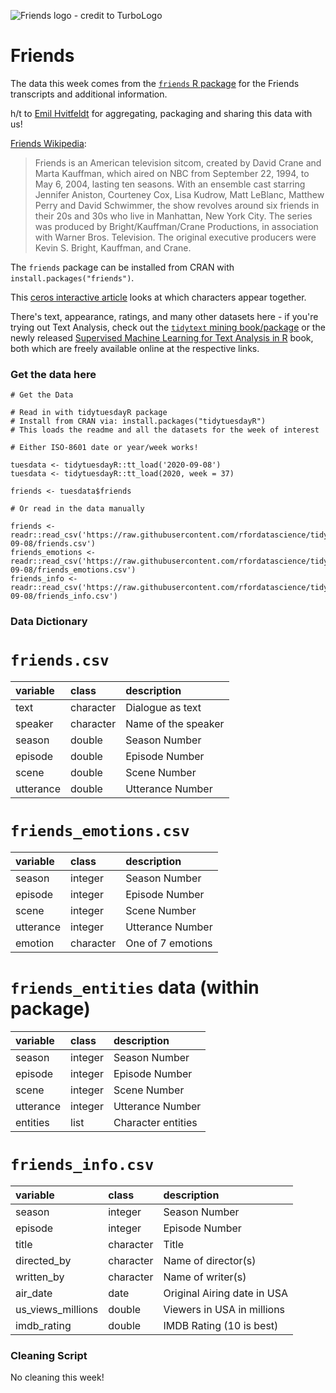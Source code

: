 ![Friends logo - credit to TurboLogo](https://turbologo.com/articles/wp-content/uploads/2019/12/friends-logo-font.png.webp)

# Friends

The data this week comes from the [`friends` R package](https://github.com/EmilHvitfeldt/friends) for the Friends transcripts and additional information.

h/t to [Emil Hvitfeldt](https://twitter.com/Emil_Hvitfeldt) for aggregating, packaging and sharing this data with us!

[Friends Wikipedia](https://en.wikipedia.org/wiki/Friends):  

> Friends is an American television sitcom, created by David Crane and Marta Kauffman, which aired on NBC from September 22, 1994, to May 6, 2004, lasting ten seasons. With an ensemble cast starring Jennifer Aniston, Courteney Cox, Lisa Kudrow, Matt LeBlanc, Matthew Perry and David Schwimmer, the show revolves around six friends in their 20s and 30s who live in Manhattan, New York City. The series was produced by Bright/Kauffman/Crane Productions, in association with Warner Bros. Television. The original executive producers were Kevin S. Bright, Kauffman, and Crane.

The `friends` package can be installed from CRAN with `install.packages("friends")`. 

This [ceros interactive article](https://www.ceros.com/originals/friends-scripts-25th-anniversary-catchphrase-scenes-quotes/) looks at which characters appear together. 

There's text, appearance, ratings, and many other datasets here - if you're trying out Text Analysis, check out the [`tidytext` mining book/package](https://www.tidytextmining.com/) or the newly released [Supervised Machine Learning for Text Analysis in R](https://smltar.com/) book, both which are freely available online at the respective links.

### Get the data here

```{r}
# Get the Data

# Read in with tidytuesdayR package 
# Install from CRAN via: install.packages("tidytuesdayR")
# This loads the readme and all the datasets for the week of interest

# Either ISO-8601 date or year/week works!

tuesdata <- tidytuesdayR::tt_load('2020-09-08')
tuesdata <- tidytuesdayR::tt_load(2020, week = 37)

friends <- tuesdata$friends

# Or read in the data manually

friends <- readr::read_csv('https://raw.githubusercontent.com/rfordatascience/tidytuesday/master/data/2020/2020-09-08/friends.csv')
friends_emotions <- readr::read_csv('https://raw.githubusercontent.com/rfordatascience/tidytuesday/master/data/2020/2020-09-08/friends_emotions.csv')
friends_info <- readr::read_csv('https://raw.githubusercontent.com/rfordatascience/tidytuesday/master/data/2020/2020-09-08/friends_info.csv')

```

### Data Dictionary

# `friends.csv`

|variable    |class     |description |
|:-----------|:---------|:-----------|
|text      |character    | Dialogue as text |
|speaker     |character    | Name of the speaker |
|season       |double | Season Number |
|episode |double    | Episode Number |
|scene |double    | Scene Number |
|utterance    |double | Utterance Number|

# `friends_emotions.csv`

|variable    |class     |description |
|:-----------|:---------|:-----------|
|season       |integer | Season Number |
|episode |integer    | Episode Number |
|scene |integer    | Scene Number |
|utterance    |integer | Utterance Number|
| emotion | character | One of 7 emotions |

# `friends_entities` data (within package)

|variable    |class     |description |
|:-----------|:---------|:-----------|
|season       |integer | Season Number |
|episode |integer    | Episode Number |
|scene |integer    | Scene Number |
|utterance    |integer | Utterance Number|
| entities | list | Character entities |

# `friends_info.csv`

|variable    |class     |description |
|:-----------|:---------|:-----------|
|season       |integer | Season Number |
|episode |integer    | Episode Number |
|title |character    | Title |
|directed_by    |character | Name of director(s)|
| written_by | character | Name of writer(s) |
| air_date | date | Original Airing date in USA |
| us_views_millions | double | Viewers in USA in millions |
| imdb_rating | double | IMDB Rating (10 is best) |

### Cleaning Script

No cleaning this week!

